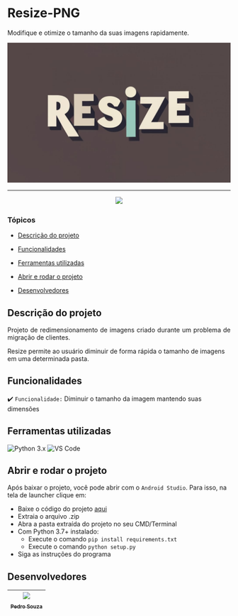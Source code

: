 # Resize-PNG
Modifique e otimize o tamanho da suas imagens rapidamente.

![logo Resize](https://github.com/hc-pedrosouza/Resize-PNG/blob/main/resize_logo.jpg)

<hr>

<p align="center">
   <img src="http://img.shields.io/static/v1?label=STATUS&message=EM%20DESENVOLVIMENTO&color=RED&style=for-the-badge" #vitrinedev/>
</p>

### Tópicos 

- [Descrição do projeto](#descrição-do-projeto)

- [Funcionalidades](#funcionalidades)

- [Ferramentas utilizadas](#ferramentas-utilizadas)

- [Abrir e rodar o projeto](#abrir-e-rodar-o-projeto)

- [Desenvolvedores](#desenvolvedores)

## Descrição do projeto 

<p align="justify">
Projeto de redimensionamento de imagens criado durante um problema de migração de clientes. 

Resize permite ao usuário diminuir de forma rápida o tamanho de imagens em uma determinada pasta.
</p>

## Funcionalidades

:heavy_check_mark: `Funcionalidade:` Diminuir o tamanho da imagem mantendo suas dimensões


## Ferramentas utilizadas
![Python 3.x](https://img.shields.io/badge/Python-FFD43B?style=for-the-badge&logo=python&logoColor=blue)
![VS Code](https://img.shields.io/badge/VSCode-0078D4?style=for-the-badge&logo=visual%20studio%20code&logoColor=white)

###


## Abrir e rodar o projeto

Após baixar o projeto, você pode abrir com o `Android Studio`. Para isso, na tela de launcher clique em:
- Baixe o código do projeto [aqui](https://github.com/hc-pedrosouza/Resize-PNG/archive/refs/heads/main.zip)
- Extraia o arquivo .zip
- Abra a pasta extraída do projeto no seu CMD/Terminal
- Com Python 3.7+ instalado:
  - Execute o comando `pip install requirements.txt`
  - Execute o comando `python setup.py`
- Siga as instruções do programa
 
## Desenvolvedores

| [<img src="https://avatars.githubusercontent.com/u/52382018?v=4" width=115><br><sub align="center">Pedro Souza</sub>](https://github.com/hc-pedrosouza) |
| :---: |
